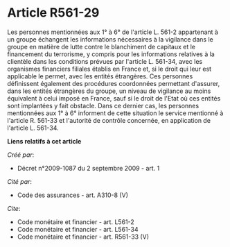 # Article R561-29

Les personnes mentionnées aux 1° à 6° de l'article L. 561-2 appartenant à un groupe échangent les informations nécessaires à
la vigilance dans le groupe en matière de lutte contre le blanchiment de capitaux et le financement du terrorisme, y compris
pour les informations relatives à la clientèle dans les conditions prévues par l'article L. 561-34, avec les organismes
financiers filiales établis en France et, si le droit qui leur est applicable le permet, avec les entités étrangères. Ces
personnes définissent également des procédures coordonnées permettant d'assurer, dans les entités étrangères du groupe, un
niveau de vigilance au moins équivalent à celui imposé en France, sauf si le droit de l'Etat où ces entités sont implantées y
fait obstacle. Dans ce dernier cas, les personnes mentionnées aux 1° à 6° informent de cette situation le service mentionné à
l'article R. 561-33 et l'autorité de contrôle concernée, en application de l'article L. 561-34.

**Liens relatifs à cet article**

_Créé par_:

  - Décret n°2009-1087 du 2 septembre 2009 - art. 1

_Cité par_:

  - Code des assurances - art. A310-8 (V)

_Cite_:

  - Code monétaire et financier - art. L561-2
  - Code monétaire et financier - art. L561-34
  - Code monétaire et financier - art. R561-33 (V)
